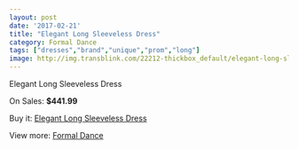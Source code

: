 ```yaml
---
layout: post
date: '2017-02-21'
title: "Elegant Long Sleeveless Dress"
category: Formal Dance
tags: ["dresses","brand","unique","prom","long"]
image: http://img.transblink.com/22212-thickbox_default/elegant-long-sleeveless-dress.jpg
---
```

Elegant Long Sleeveless Dress

On Sales: **$441.99**
<a href="https://www.transblink.com/en/formal-dance/7049-elegant-long-sleeveless-dress.html"><amp-img layout="responsive" width="600" height="600" src="//img.transblink.com/22212-thickbox_default/elegant-long-sleeveless-dress.jpg" alt="Elegant Long Sleeveless Dress 0" /></a>
<a href="https://www.transblink.com/en/formal-dance/7049-elegant-long-sleeveless-dress.html"><amp-img layout="responsive" width="600" height="600" src="//img.transblink.com/22216-thickbox_default/elegant-long-sleeveless-dress.jpg" alt="Elegant Long Sleeveless Dress 1" /></a>
<a href="https://www.transblink.com/en/formal-dance/7049-elegant-long-sleeveless-dress.html"><amp-img layout="responsive" width="600" height="600" src="//img.transblink.com/22215-thickbox_default/elegant-long-sleeveless-dress.jpg" alt="Elegant Long Sleeveless Dress 2" /></a>
<a href="https://www.transblink.com/en/formal-dance/7049-elegant-long-sleeveless-dress.html"><amp-img layout="responsive" width="600" height="600" src="//img.transblink.com/22214-thickbox_default/elegant-long-sleeveless-dress.jpg" alt="Elegant Long Sleeveless Dress 3" /></a>
<a href="https://www.transblink.com/en/formal-dance/7049-elegant-long-sleeveless-dress.html"><amp-img layout="responsive" width="600" height="600" src="//img.transblink.com/22213-thickbox_default/elegant-long-sleeveless-dress.jpg" alt="Elegant Long Sleeveless Dress 4" /></a>

Buy it: [Elegant Long Sleeveless Dress](https://www.transblink.com/en/formal-dance/7049-elegant-long-sleeveless-dress.html "Elegant Long Sleeveless Dress")

View more: [Formal Dance](https://www.transblink.com/en/6-formal-dance "Formal Dance")